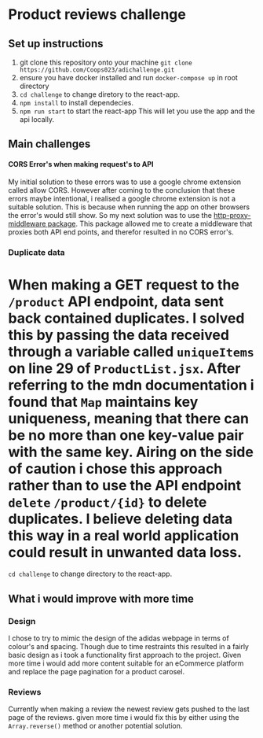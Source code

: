 # Product reviews challenge

## Set up instructions

1. git clone this repository onto your machine
`git clone https://github.com/Coops023/adichallenge.git`
2. ensure you have docker installed and run `docker-compose up` in root directory 
3. `cd challenge` to change diretory to the react-app.
4. `npm install` to install dependecies. 
5. `npm run start` to start the react-app
This will let you use the app and the api locally.

## Main challenges

#### CORS Error's when making request's to API
My initial solution to these errors was to use a google chrome extension called allow CORS. However after coming to the conclusion that these errors maybe intentional, i realised a google chrome extension is not a suitable solution. This is because when running the app on other browsers the error's would still show. So my next solution was to use the [http-proxy-middleware package](https://www.npmjs.com/package/http-proxy-middleware#install). This package allowed me to create a middleware that proxies both API end points, and therefor resulted in no CORS error's.


### Duplicate data
When making a GET request to the `/product` API endpoint, data sent back contained duplicates. I solved this by passing the data received through a variable called `uniqueItems` on line 29 of `ProductList.jsx`. 
After referring to the mdn documentation i found that `Map` maintains key uniqueness, meaning that there can be no more than one key-value pair with the same key. Airing on the side of caution i chose this approach rather than to use the API endpoint `delete` `/product/{id}` to delete duplicates. I believe deleting data this way in a real world application could result in unwanted data loss.
=======
`cd challenge` to change directory to the react-app.


## What i would improve with more time

### Design
I chose to try to mimic the design of the adidas webpage in terms of colour's and spacing. Though due to time restraints this resulted in a fairly basic design as i took a functionality first approach to the project. Given more time i would add more content suitable for an eCommerce platform and replace the page pagination for a product carosel.

### Reviews
Currently when making a review the newest review gets pushed to the last page of the reviews. given more time i would fix this by either using the `Array.reverse()` method or another potential solution.

